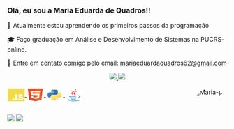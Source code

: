 ### Olá, eu sou a Maria Eduarda de Quadros!!
 🚀 Atualmente estou aprendendo os primeiros passos da programação

 🎓 Faço graduação em Análise e Desenvolvimento de Sistemas na PUCRS- online.

 
 💬 Entre em contato comigo pelo email: mariaeduardaquadros62@gmail.com


<div align="center">
  <a href="https://www.linkedin.com/in/maria-eduarda-de-quadros/">
  <img height="180em" src="https://github-readme-stats.vercel.app/api?username=MariaEduardaQuadros&show_icons=true&theme=buefy&include_all_commits=true&count_private=true"/>
  <img height="180em" src="https://github-readme-stats.vercel.app/api/top-langs/?username=MariaEduardaQuadros&layout=compact&langs_count=7&theme=buefy"/>
</div>
  
  <div style="display: inline_block"><br>
  <img align="center" alt="Maria-Js" height="30" width="40" src="https://raw.githubusercontent.com/devicons/devicon/master/icons/javascript/javascript-plain.svg">
  <img align="center" alt="Maria-HTML" height="30" width="40" src="https://raw.githubusercontent.com/devicons/devicon/master/icons/html5/html5-original.svg">
  <img align="center" alt="Maria-Python" height="30" width="40" src="https://raw.githubusercontent.com/devicons/devicon/master/icons/python/python-original.svg">
  <img align="center" alt="Maria-Java" height="30" width="40" src="https://raw.githubusercontent.com/devicons/devicon/master/icons/java/java-original.svg">
  <img align="right" alt="Maria-pic" height="150" style="border-radius:50px;" src="https://i.picasion.com/pic91/d5d14d97bb206b66e4eb347e46bd9f5a.gif">
</div>


  ##

##
 
<div> 
  <a href="https://www.instagram.com/marcondessduda/" target="_blank"><img src="https://img.shields.io/badge/-Instagram-%23E4405F?style=for-the-badge&logo=instagram&logoColor=white" target="_blank"></a>
  <a href="www.linkedin.com/in/maria-eduarda-de-quadros/" target="_blank"><img src="https://img.shields.io/badge/-LinkedIn-%230077B5?style=for-the-badge&logo=linkedin&logoColor=white" target="_blank"></a> 
</div>
